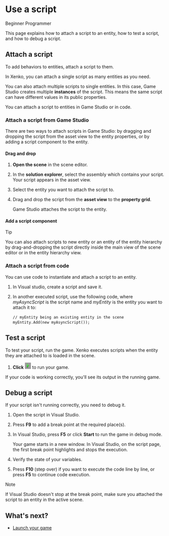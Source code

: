 # Use a script

<span class="label label-doc-level">Beginner</span>
<span class="label label-doc-audience">Programmer</span>

This page explains how to attach a script to an entity, how to test a script, and how to debug a script.

## Attach a script

To add behaviors to entities, attach a script to them.

In Xenko, you can attach a single script as many entities as you need.

You can also attach multiple scripts to single entities. In this case, Game Studio creates multiple **instances** of the script. This means the same script can have different values in its public properties. 

You can attach a script to entities in Game Studio or in code.

### Attach a script from Game Studio

There are two ways to attach scripts in Game Studio: by dragging and dropping the script from the asset view to the entity properties, or by adding a script component to the entity.

#### Drag and drop

1. **Open the scene** in the scene editor.
2. In the **solution explorer**, select the assembly which contains your script.
   Your script appears in the asset view.
3. Select the entity you want to attach the script to.
4. Drag and drop the script from the **asset view** to the **property grid**.
   
   Game Studio attaches the script to the entity.

#### Add a script component

> [!TIP]
> You can also attach scripts to new entity or an entity of the entity hierarchy by drag-and-dropping
> the script directly inside the main view of the scene editor or in the entity hierarchy view.

### Attach a script from code

You can use code to instantiate and attach a script to an entity.

1. In Visual studio, create a script and save it.

2. In another executed script, use the following code, where *myAsyncScript* is the script name and *myEntity* is the entity you want to attach it to:

    ```Code: 
    // myEntity being an existing entity in the scene
    myEntity.Add(new myAsyncScript());
    ```

## Test a script

To test your script, run the game. Xenko executes scripts when the entity they are attached to is loaded in the scene.

1. **Click** ![](media/use-a-script-play-icon.png) to run your game.

If your code is working correctly, you'll see its output in the running game. 

## Debug a script

If your script isn't running correctly, you need to debug it.

1. Open the script in Visual Studio.

2. Press **F9** to add a break point at the required place(s).

4. In Visual Studio, press **F5** or click **Start** to run the game in debug mode.

   Your game starts in a new window. In Visual Studio, on the script page, the first break point highlights and stops the execution.
   
5. Verify the state of your variables.

6. Press **F10** (step over) if you want to execute the code line by line, or press **F5** to continue code execution.

> [!Note]
> If Visual Studio doesn't stop at the break point, make sure you attached the script to an entity in the active scene.

## What's next?

* [Launch your game](launch-a-game.md)